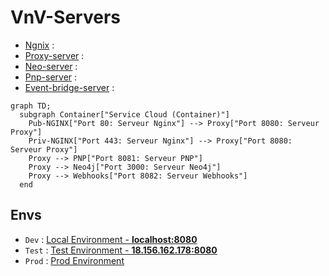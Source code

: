 # VnV-Servers

- [Ngnix](./ngnix.md) :
- [Proxy-server](./vnv-proxy-server.md) : 
- [Neo-server](./vnv-neo-rest.md) : 
- [Pnp-server](./vnv-pnp-rest.md) : 
- [Event-bridge-server](./vnv-event-bridge.md) : 

```mermaid
graph TD;
  subgraph Container["Service Cloud (Container)"]
    Pub-NGINX["Port 80: Serveur Nginx"] --> Proxy["Port 8080: Serveur Proxy"]
    Priv-NGINX["Port 443: Serveur Nginx"] --> Proxy["Port 8080: Serveur Proxy"]
    Proxy --> PNP["Port 8081: Serveur PNP"]
    Proxy --> Neo4j["Port 3000: Serveur Neo4j"]
    Proxy --> Webhooks["Port 8082: Serveur Webhooks"]
  end
```

## Envs

- `Dev` : [Local Environment - **localhost:8080**]( http://localhost:8080 )
- `Test` : [Test Environment - **18.156.162.178:8080**]( http://18.156.162.178:8080 )
- `Prod` : [Prod Environment]( https://not-ready-yet-with-secure-connexion )